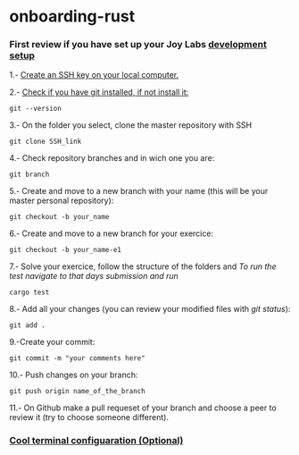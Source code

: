 # onboarding-rust

### First review if you have set up your Joy Labs [development setup](https://honey.is/home/#post/778734)

1.- [Create an SSH key on your local computer.](https://help.github.com/en/enterprise/2.15/user/articles/adding-a-new-ssh-key-to-your-github-account)

2.- [Check if you have git installed, if not install it:](https://git-scm.com/book/en/v2/Getting-Started-Installing-Git)
```
git --version
```

3.- On the folder you select, clone the master repository with SSH
```
git clone SSH_link
```

4.- Check repository branches and in wich one you are:
```
git branch
```

5.- Create and move to a new branch with your name (this will be your master personal repository):
```
git checkout -b your_name
```

6.- Create and move to a new branch for your exercice:
```
git checkout -b your_name-e1
```

7.- Solve your exercice, follow the structure of the folders and 
*To run the test navigate to that days submission and run*

```
cargo test
```

8.- Add all your changes (you can review your modified files with *git status*):
```
git add .
```

9.-Create your commit:
```
git commit -m "your comments here"

```

10.- Push changes on your branch:
```
git push origin name_of_the_branch
```

11.- On Github make a pull requeset of your branch and choose a peer to review it (try to choose someone different).


### [Cool terminal configuaration (Optional)](https://medium.com/the-code-review/make-your-terminal-more-colourful-and-productive-with-iterm2-and-zsh-11b91607b98c)




